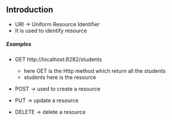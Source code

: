 ## Introduction
* URI -> Uniform Resource Identifier
* It is used to identify resource

##### Examples
* GET http://localhost:8282/students
	* here GET is the Http method which return all the students
	* students here is the resource

* POST -> used to create a resource
* PUT -> update a resource
* DELETE -> delete a resource